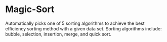 # Magic-Sort
Automatically picks one of 5 sorting algorithms to achieve the best efficiency sorting method with a given data set. 
Sorting algorithms include: bubble, selection, insertion, merge, and quick sort. 

